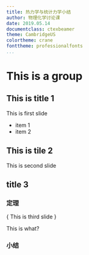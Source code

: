 ```yaml
---
title: 热力学与统计力学小结
author: 物理化学讨论课
date: 2019.05.14
documentclass: ctexbeamer
theme: CambridgeUS
colortheme: crane
fonttheme: professionalfonts
...
```


[^_^]: 请用这个命令把我编译成便携文档～ pandoc test.md -t beamer -o test.pdf --pdf-engine xelatex -N

# This is a group

## This is title 1
 
  This is first slide
 
  - item 1
  - item 2

## This is tile 2
 
  This is second slide
 
## title 3

### 定理
{
This is third slide
}

This is what?

### 小结